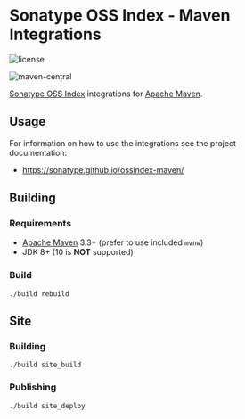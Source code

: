 <!--

    Copyright (c) 2018-present Sonatype, Inc. All rights reserved.

    This program is licensed to you under the Apache License Version 2.0,
    and you may not use this file except in compliance with the Apache License Version 2.0.
    You may obtain a copy of the Apache License Version 2.0 at http://www.apache.org/licenses/LICENSE-2.0.

    Unless required by applicable law or agreed to in writing,
    software distributed under the Apache License Version 2.0 is distributed on an
    "AS IS" BASIS, WITHOUT WARRANTIES OR CONDITIONS OF ANY KIND, either express or implied.
    See the Apache License Version 2.0 for the specific language governing permissions and limitations there under.

-->
# Sonatype OSS Index - Maven Integrations

![license](https://img.shields.io/github/license/sonatype/ossindex-maven.svg)

![maven-central](https://img.shields.io/maven-central/v/org.sonatype.ossindex.maven/ossindex-maven.svg)

[Sonatype OSS Index](https://ossindex.sonatype.org/) integrations for [Apache Maven](https://maven.apache.org/).

## Usage

For information on how to use the integrations see the project documentation:

* https://sonatype.github.io/ossindex-maven/

## Building

### Requirements

* [Apache Maven](https://maven.apache.org/) 3.3+ (prefer to use included `mvnw`)
* JDK 8+ (10 is **NOT** supported)

### Build

    ./build rebuild

## Site 

### Building

    ./build site_build
    
### Publishing

    ./build site_deploy
